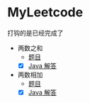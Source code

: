 # MyLeetcode

打钩的是已经完成了

- 两数之和
    - [题目](./src/main/java/com/xiaojinzi/question/两数之和.md)
    - [x] [Java 解答](./src/main/java/com/xiaojinzi/两数之和.java)
- 两数相加
    - [题目](./src/main/java/com/xiaojinzi/question/两数相加.md)
    - [x] [Java 解答](./src/main/java/com/xiaojinzi/两数相加.java)